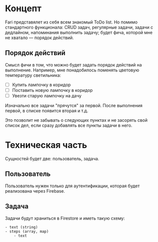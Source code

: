 # Концепт

Fari представялет из себя всем знакомый ToDo list. Но помимо стандартного
функционала: CRUD задач, регулярные задачи, задачи с дедлайном, напоминания
выполнить задачу; будет фича, которой мне не хватало — порядок действий.

## Порядок действий

Смысл фичи в том, что можно будет задать порядок действий на выполнение.
Например, мне понадобилось поменять цветовую температуру светильника:

- [ ] Купить лампочку в коридор
- [ ] Поставить новую лампочку в коридор
- [ ] Увезти старую лампочку на дачу 

Изначально все задачи "прячутся" за первой. После выполнения первой, в списке
появится вторая и т.д.

Это позволит не забывать о следующих пунктах и не засорять свой список дел,
если сразу добавлять все пункты задачи в него.

# Техническая часть

Сущностей будет две: пользователь, задача.

## Пользователь

Пользователь нужен только для аутентификации, которая будет реализована через
Firebase.

## Задача

Задачи будут храниться в Firestore и иметь такую схему:

```
- text (string)
- steps (array, map)
    - text
```